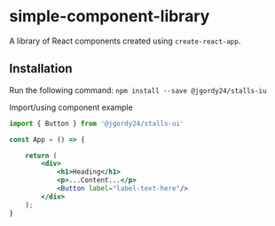 # simple-component-library

A library of React components created using `create-react-app`.

## Installation

Run the following command:
`npm install --save @jgordy24/stalls-iu`

Import/using component example

```jsx
import { Button } from '@jgordy24/stalls-ui'

const App = () => {

    return (
        <div>
            <h1>Heading</h1>
            <p>...Content...</p>
            <Button label="label-text-here"/>
        </div>
    );
}
```
